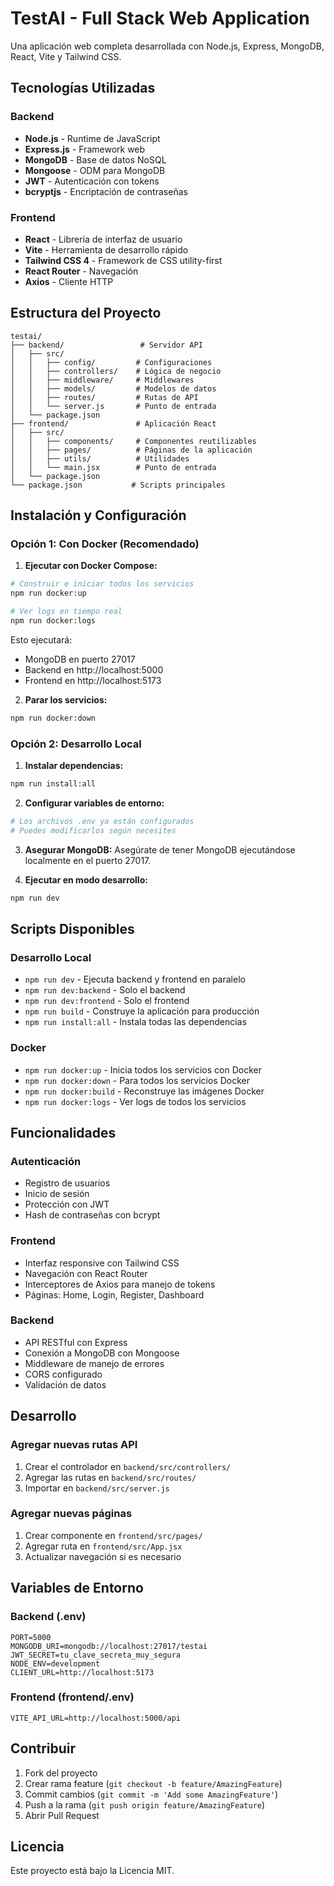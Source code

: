 # TestAI - Full Stack Web Application

Una aplicación web completa desarrollada con Node.js, Express, MongoDB, React, Vite y Tailwind CSS.

## Tecnologías Utilizadas

### Backend
- **Node.js** - Runtime de JavaScript
- **Express.js** - Framework web
- **MongoDB** - Base de datos NoSQL
- **Mongoose** - ODM para MongoDB
- **JWT** - Autenticación con tokens
- **bcryptjs** - Encriptación de contraseñas

### Frontend
- **React** - Librería de interfaz de usuario
- **Vite** - Herramienta de desarrollo rápido
- **Tailwind CSS 4** - Framework de CSS utility-first
- **React Router** - Navegación
- **Axios** - Cliente HTTP

## Estructura del Proyecto

```
testai/
├── backend/                 # Servidor API
│   ├── src/
│   │   ├── config/         # Configuraciones
│   │   ├── controllers/    # Lógica de negocio
│   │   ├── middleware/     # Middlewares
│   │   ├── models/         # Modelos de datos
│   │   ├── routes/         # Rutas de API
│   │   └── server.js       # Punto de entrada
│   └── package.json
├── frontend/               # Aplicación React
│   ├── src/
│   │   ├── components/     # Componentes reutilizables
│   │   ├── pages/          # Páginas de la aplicación
│   │   ├── utils/          # Utilidades
│   │   └── main.jsx        # Punto de entrada
│   └── package.json
└── package.json           # Scripts principales
```

## Instalación y Configuración

### Opción 1: Con Docker (Recomendado)

1. **Ejecutar con Docker Compose:**
```bash
# Construir e iniciar todos los servicios
npm run docker:up

# Ver logs en tiempo real
npm run docker:logs
```

Esto ejecutará:
- MongoDB en puerto 27017
- Backend en http://localhost:5000
- Frontend en http://localhost:5173

2. **Parar los servicios:**
```bash
npm run docker:down
```

### Opción 2: Desarrollo Local

1. **Instalar dependencias:**
```bash
npm run install:all
```

2. **Configurar variables de entorno:**
```bash
# Los archivos .env ya están configurados
# Puedes modificarlos según necesites
```

3. **Asegurar MongoDB:**
Asegúrate de tener MongoDB ejecutándose localmente en el puerto 27017.

4. **Ejecutar en modo desarrollo:**
```bash
npm run dev
```

## Scripts Disponibles

### Desarrollo Local
- `npm run dev` - Ejecuta backend y frontend en paralelo
- `npm run dev:backend` - Solo el backend
- `npm run dev:frontend` - Solo el frontend
- `npm run build` - Construye la aplicación para producción
- `npm run install:all` - Instala todas las dependencias

### Docker
- `npm run docker:up` - Inicia todos los servicios con Docker
- `npm run docker:down` - Para todos los servicios Docker
- `npm run docker:build` - Reconstruye las imágenes Docker
- `npm run docker:logs` - Ver logs de todos los servicios

## Funcionalidades

### Autenticación
- Registro de usuarios
- Inicio de sesión
- Protección con JWT
- Hash de contraseñas con bcrypt

### Frontend
- Interfaz responsive con Tailwind CSS
- Navegación con React Router
- Interceptores de Axios para manejo de tokens
- Páginas: Home, Login, Register, Dashboard

### Backend
- API RESTful con Express
- Conexión a MongoDB con Mongoose
- Middleware de manejo de errores
- CORS configurado
- Validación de datos

## Desarrollo

### Agregar nuevas rutas API
1. Crear el controlador en `backend/src/controllers/`
2. Agregar las rutas en `backend/src/routes/`
3. Importar en `backend/src/server.js`

### Agregar nuevas páginas
1. Crear componente en `frontend/src/pages/`
2. Agregar ruta en `frontend/src/App.jsx`
3. Actualizar navegación si es necesario

## Variables de Entorno

### Backend (.env)
```env
PORT=5000
MONGODB_URI=mongodb://localhost:27017/testai
JWT_SECRET=tu_clave_secreta_muy_segura
NODE_ENV=development
CLIENT_URL=http://localhost:5173
```

### Frontend (frontend/.env)
```env
VITE_API_URL=http://localhost:5000/api
```

## Contribuir

1. Fork del proyecto
2. Crear rama feature (`git checkout -b feature/AmazingFeature`)
3. Commit cambios (`git commit -m 'Add some AmazingFeature'`)
4. Push a la rama (`git push origin feature/AmazingFeature`)
5. Abrir Pull Request

## Licencia

Este proyecto está bajo la Licencia MIT.